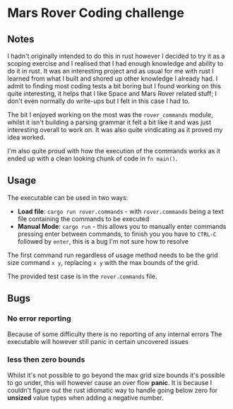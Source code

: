 # Mars Rover Coding challenge

## Notes

I hadn't originally intended to do this in rust however I decided to try it as a scoping exercise 
and I realised that I had enough knowledge and ability to do it in rust.
It was an interesting project and as usual for me with rust I learned from what I built and shored up other
knowledge I already had. I admit to finding most coding tests a bit boring but I found working on this quite
interesting, it helps that I like Space and Mars Rover related stuff; I don't even normally do write-ups but
I felt in this case I had to.

The bit I enjoyed working on the most was the `rover_commands` module, whilst it isn't 
building a parsing grammar it felt a bit like it and was just interesting overall to work on.
It was also quite vindicating as it proved my idea worked.

I'm also quite proud with how the execution of the commands works as it ended up with a clean looking chunk
of code in `fn main()`.

## Usage

The executable can be used in two ways:

+ **Load file**: `cargo run rover.commands` - with `rover.commands` being a text file containing the commands to be executed
+ **Manual Mode**: `cargo run` - this allows you to manually enter commands pressing enter between commands, to finish you you have to `CTRL-C` followed by `enter`, this is a bug I'm not sure how to resolve

The first command run regardless of usage method needs to be the grid size command `x y`, replacing `x y`
with the max bounds of the grid.

The provided test case is in the `rover.commands` file.

## Bugs

### No error reporting

Because of some difficulty there is no reporting of any internal errors
The executable will however still panic in certain uncovered issues

### less then zero bounds

Whilst it's not possible to go beyond the max grid size bounds it's possible to go under,
this will however cause an over flow **panic**. 
It is because I couldn't figure out the rust idiomatic way to handle going below zero for
**unsized** value types when adding a negative number.
